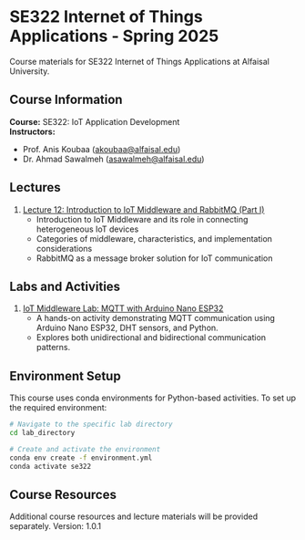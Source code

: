 # SE322 Internet of Things Applications - Spring 2025

Course materials for SE322 Internet of Things Applications at Alfaisal University.

## Course Information

**Course:** SE322: IoT Application Development  
**Instructors:**
- Prof. Anis Koubaa (akoubaa@alfaisal.edu)
- Dr. Ahmad Sawalmeh (asawalmeh@alfaisal.edu)

## Lectures

1. [Lecture 12: Introduction to IoT Middleware and RabbitMQ (Part I)](https://gamma.app/docs/Lecture-12-Introduction-to-IoT-Middleware-and-RabbitMQ-Part-I-yfe1353e2ppgjqh)
   - Introduction to IoT Middleware and its role in connecting heterogeneous IoT devices
   - Categories of middleware, characteristics, and implementation considerations
   - RabbitMQ as a message broker solution for IoT communication

## Labs and Activities

1. [IoT Middleware Lab: MQTT with Arduino Nano ESP32](./iot_middleware/README.md)
   - A hands-on activity demonstrating MQTT communication using Arduino Nano ESP32, DHT sensors, and Python.
   - Explores both unidirectional and bidirectional communication patterns.

## Environment Setup

This course uses conda environments for Python-based activities. To set up the required environment:

```bash
# Navigate to the specific lab directory
cd lab_directory

# Create and activate the environment
conda env create -f environment.yml
conda activate se322
```

## Course Resources

Additional course resources and lecture materials will be provided separately.
Version: 1.0.1
